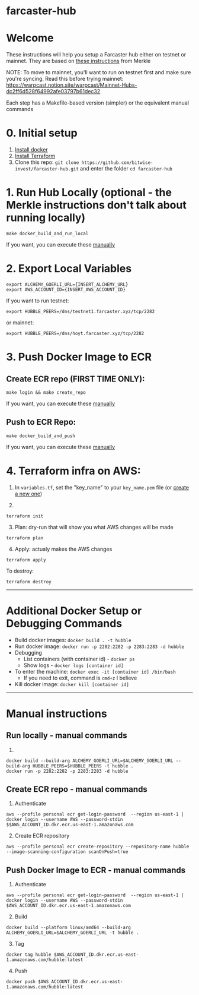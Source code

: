 # farcaster-hub

# Welcome

These instructions will help you setup a Farcaster hub either on testnet or mainnet. They are based on [these instructions](https://warpcast.notion.site/Set-up-Hubble-on-EC2-Public-23b4e81d8f604ca9bf8b68f4bb086042) from Merkle

NOTE: To move to mainnet, you'll want to run on testnet first and make sure you're syncing. Read this before trying mainnet: https://warpcast.notion.site/warpcast/Mainnet-Hubs-dc2ff6d528f64992afe03797b61dec32

Each step has a Makefile-based version (simpler) or the equivalent manual commands

# 0. Initial setup

1. [Install docker](https://docs.docker.com/install/)
2. [Install Terraform](https://developer.hashicorp.com/terraform/tutorials/aws-get-started/install-cli)
3. Clone this repo: `git clone https://github.com/bitwise-invest/farcaster-hub.git` and enter the folder `cd farcaster-hub`

# 1. Run Hub Locally (optional - the Merkle instructions don't talk about running locally)

```
make docker_build_and_run_local
```

If you want, you can execute these [manually](#run-locally---manual-commands)

# 2. Export Local Variables

```
export ALCHEMY_GOERLI_URL={INSERT_ALCHEMY_URL}
export AWS_ACCOUNT_ID={INSERT_AWS_ACCOUNT_ID}
```

If you want to run testnet:
```
export HUBBLE_PEERS=/dns/testnet1.farcaster.xyz/tcp/2282
```
or mainnet:
```
export HUBBLE_PEERS=/dns/hoyt.farcaster.xyz/tcp/2282
```

# 3. Push Docker Image to ECR

## Create ECR repo (FIRST TIME ONLY):

```
make login && make create_repo
```

If you want, you can execute these [manually](#create-ecr-repo---manual-commands)

## Push to ECR Repo:

```
make docker_build_and_push
```

If you want, you can execute these [manually](#push-docker-image-to-ecr---manual-commands)

# 4. Terraform infra on AWS:

1. In `variables.tf`, set the "key_name" to your `key_name.pem` file (or [create a new one](https://docs.aws.amazon.com/AWSEC2/latest/UserGuide/create-key-pairs.html))

2. 
```
terraform init
```
3. Plan: dry-run that will show you what AWS changes will be made
```
terraform plan
```
4. Apply: actualy makes the AWS changes
```
terraform apply
```

To destroy:

```
terraform destroy
```

---

# Additional Docker Setup or Debugging Commands

- Build docker images: `docker build . -t hubble`
- Run docker image: `docker run -p 2282:2282 -p 2283:2283 -d hubble`
- Debugging
  - List containers (with container id) - `docker ps`
  - Show logs - `docker logs [container id]`
- To enter the machine: `docker exec -it [container id] /bin/bash`
  - If you need to exit, command is `cmd+z` I believe
- Kill docker image: `docker kill [container id]`

---

# Manual instructions

## Run locally - manual commands

1. 
```
docker build --build-arg ALCHEMY_GOERLI_URL=$ALCHEMY_GOERLI_URL --build-arg HUBBLE_PEERS=$HUBBLE_PEERS -t hubble .
docker run -p 2282:2282 -p 2283:2283 -d hubble
```

## Create ECR repo - manual commands

1. Authenticate
```
aws --profile personal ecr get-login-password  --region us-east-1 | docker login --username AWS --password-stdin $$AWS_ACCOUNT_ID.dkr.ecr.us-east-1.amazonaws.com
```
2. Create ECR repository 
```
aws --profile personal ecr create-repository --repository-name hubble --image-scanning-configuration scanOnPush=true
```

##  Push Docker Image to ECR - manual commands

1. Authenticate
```
aws --profile personal ecr get-login-password  --region us-east-1 | docker login --username AWS --password-stdin $AWS_ACCOUNT_ID.dkr.ecr.us-east-1.amazonaws.com
```

2. Build
```
docker build --platform linux/amd64 --build-arg ALCHEMY_GOERLI_URL=$ALCHEMY_GOERLI_URL -t hubble .
```

3. Tag
```
docker tag hubble $AWS_ACCOUNT_ID.dkr.ecr.us-east-1.amazonaws.com/hubble:latest
```
4. Push
```
docker push $AWS_ACCOUNT_ID.dkr.ecr.us-east-1.amazonaws.com/hubble:latest
```